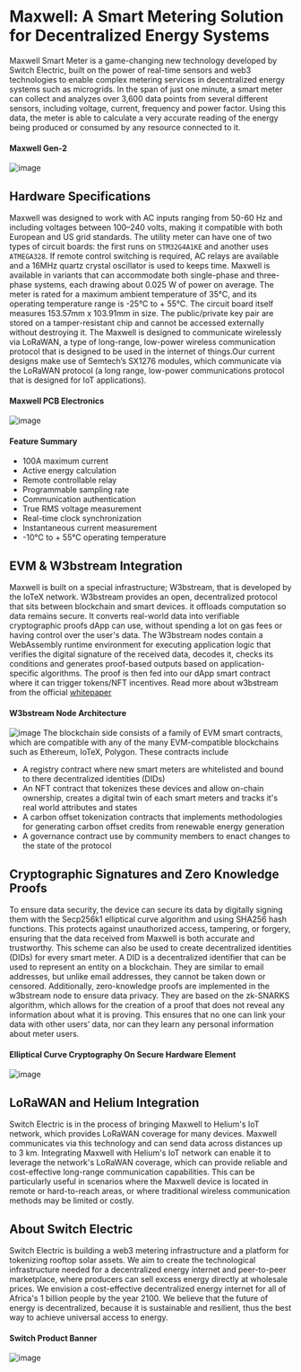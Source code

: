 # Maxwell: A Smart Metering Solution for Decentralized Energy Systems

Maxwell Smart Meter is a game-changing new technology developed by Switch Electric, built on the power of real-time sensors and web3 technologies to enable complex metering services in decentralized energy systems such as microgrids. In the span of just one minute, a smart meter can collect and analyzes over 3,600 data points from several different sensors, including voltage, current, frequency and power factor. Using this data, the meter is able to calculate a very accurate reading of the energy being produced or consumed by any resource connected to it. 
#### Maxwell Gen-2
![image](https://user-images.githubusercontent.com/52095470/230645076-e479f0d7-fa5d-482b-9ab6-a9cff2a46b32.png)

## Hardware Specifications
Maxwell was designed to work with AC inputs ranging from 50-60 Hz and including voltages between 100–240 volts, making it compatible with both European and US grid standards. The utility meter can have one of two types of circuit boards: the first runs on `STM32G4A1KE` and another uses `ATMEGA328`. If remote control switching is required, AC relays are available and a 16MHz quartz crystal oscillator is used to keeps time. Maxwell is available in variants that can accommodate both single-phase and three-phase systems, each drawing about 0.025 W of power on average. The meter is rated for a maximum ambient temperature of 35°C, and its operating temperature range is -25°C to + 55°C. The circuit board itself measures 153.57mm x 103.91mm in size. The public/private key pair are stored on a tamper-resistant chip and cannot be accessed externally without destroying it. The Maxwell is designed to communicate wirelessly via LoRaWAN, a type of long-range, low-power wireless communication protocol that is designed to be used in the internet of things.Our current designs make use of Semtech’s SX1276 modules, which communicate via the LoRaWAN protocol (a long range, low-power communications protocol that is designed for IoT applications).
#### Maxwell PCB Electronics
![image](https://user-images.githubusercontent.com/52095470/230644299-5a05c2d1-e8bd-4a68-b1dd-60f7d8b1db75.png)<br>
#### Feature Summary
- 100A maximum current
- Active energy calculation
- Remote controllable relay
- Programmable sampling rate
- Communication authentication
- True RMS voltage measurement
- Real-time clock synchronization
- Instantaneous current measurement
- -10°C to + 55°C operating temperature

## EVM & W3bstream Integration

Maxwell is built on a special infrastructure; W3bstream, that is developed by the IoTeX network. W3bstream provides an open, decentralized protocol that sits between blockchain and smart devices. it offloads computation so data remains secure. It converts real-world data into verifiable cryptographic proofs dApp can use, without spending a lot on gas fees or having control over the user's data. The W3bstream nodes contain a WebAssembly runtime environment for executing application logic that verifies the digital signature of the received data, decodes it, checks its conditions and generates proof-based outputs based on application-specific algorithms. The proof is then fed into our dApp smart contract where it can trigger tokens/NFT incentives. Read more about w3bstream from the official [whitepaper](https://docsend.com/view/twtxhbzvisdye2xj)
#### W3bstream Node Architecture
![image](https://user-images.githubusercontent.com/52095470/230633247-6cc34b15-f86a-49e0-92b5-18f7aa9e7fe1.png)
The blockchain side consists of a family of EVM smart contracts, which are compatible with any of the many EVM-compatible blockchains such as Ethereum, IoTeX, Polygon. These contracts include 
- A registry contract where new smart meters are whitelisted and bound to there decentralized identities (DIDs)
- An NFT contract that tokenizes these devices and allow on-chain ownership, creates a digital twin of each smart meters and tracks it's real world attributes and states
- A carbon offset tokenization contracts that implements methodologies for generating carbon offset credits from renewable energy generation
- A governance contract use by community members to enact changes to the state of the protocol 

## Cryptographic Signatures and Zero Knowledge Proofs
To ensure data security, the device can secure its data by digitally signing them with the Secp256k1 elliptical curve algorithm and using SHA256 hash functions. This protects against unauthorized access, tampering, or forgery, ensuring that the data received from Maxwell is both accurate and trustworthy. This scheme can also be used to create decentralized identities (DIDs) for every smart meter. A DID is a decentralized identifier that can be used to represent an entity on a blockchain. They are similar to email addresses, but unlike email addresses, they cannot be taken down or censored. Additionally, zero-knowledge proofs are implemented in the w3bstream node to ensure data privacy. They are based on the zk-SNARKS algorithm, which allows for the creation of a proof that does not reveal any information about what it is proving. This ensures that no one can link your data with other users’ data, nor can they learn any personal information about meter users.
#### Elliptical Curve Cryptography On Secure Hardware Element 
![image](https://user-images.githubusercontent.com/52095470/230639899-837d0c97-c09b-419e-ad87-3e07f236675d.png)

## LoRaWAN and Helium Integration
Switch Electric is in the process of bringing Maxwell to Helium's IoT network, which provides LoRaWAN coverage for many devices. Maxwell communicates via this technology and can send data across distances up to 3 km. Integrating Maxwell with Helium's IoT network can enable it to leverage the network's LoRaWAN coverage, which can provide reliable and cost-effective long-range communication capabilities. This can be particularly useful in scenarios where the Maxwell device is located in remote or hard-to-reach areas, or where traditional wireless communication methods may be limited or costly.

## About Switch Electric
Switch Electric is building a web3 metering infrastructure and a platform for tokenizing rooftop solar assets. We aim to create the technological infrastructure needed for a decentralized energy internet and peer-to-peer marketplace, where producers can sell excess energy directly at wholesale prices. We envision a cost-effective decentralized energy internet for all of Africa's 1 billion people by the year 2100. We believe that the future of energy is decentralized, because it is sustainable and resilient, thus the best way to achieve universal access to energy. 
#### Switch Product Banner
![image](https://user-images.githubusercontent.com/52095470/230646235-3934bc25-aed1-4534-9d89-efcf2097e539.png)

